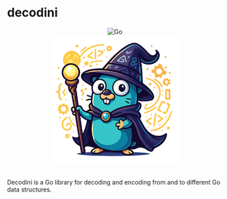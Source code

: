 # decodini

<div align="center">
    <img src="https://img.shields.io/badge/Written_In-Go-00acd7?style=for-the-badge&logo=go" alt="Go" />
</div>

<div align="center">
    <img width="300" src="/assets/decodini.png" alt="decodini" />
</div>

<br />

Decodini is a Go library for decoding and encoding from and to different Go data structures.
